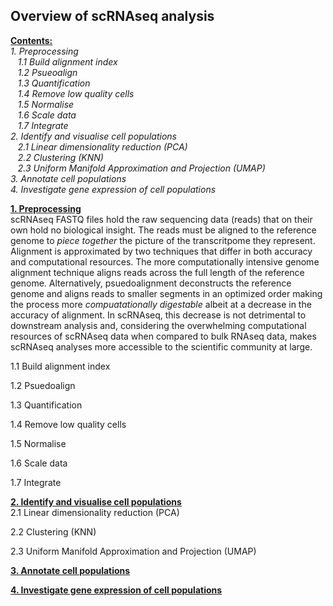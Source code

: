 ## Overview of scRNAseq analysis 
[**Contents:**](#section-1) <br>
_1. Preprocessing<br>
&nbsp;&nbsp;&nbsp;1.1 Build alignment index<br> 
&nbsp;&nbsp;&nbsp;1.2 Psueoalign<br>
&nbsp;&nbsp;&nbsp;1.3 Quantification
<br>&nbsp;&nbsp;&nbsp;1.4 Remove low quality cells
<br>&nbsp;&nbsp;&nbsp;1.5 Normalise
<br>&nbsp;&nbsp;&nbsp;1.6 Scale data
<br>&nbsp;&nbsp;&nbsp;1.7 Integrate<br>
2. Identify and visualise cell populations<br>
&nbsp;&nbsp;&nbsp;2.1 Linear dimensionality reduction (PCA)
<br>&nbsp;&nbsp;&nbsp;2.2 Clustering (KNN)
<br>&nbsp;&nbsp;&nbsp;2.3 Uniform Manifold Approximation and Projection (UMAP)<br>
3. Annotate cell populations<br>
4. Investigate gene expression of cell populations<br>_

[**1. Preprocessing**](#section-1)<br>
scRNAseq FASTQ files hold the raw sequencing data (reads) that on their own hold no biological insight. The reads must be aligned to the reference genome to _piece together_ the picture of the transcritpome they represent. Alignment is approximated by two techniques that differ in both accuracy and computational resources. The more computationally intensive genome alignment technique aligns reads across the full length of the reference genome. Alternatively, psuedoalignment deconstructs the reference genome and aligns reads to smaller segments in an optimized order making the process more _compuatationally digestable_ albeit at a decrease in the accuracy of alignment. In scRNAseq, this decrease is not detrimental to downstream analysis and, considering the overwhelming computational resources of scRNAseq data when compared to bulk RNAseq data, makes scRNAseq analyses more accessible to the scientific community at large. 

1.1 Build alignment index<br>

1.2 Psuedoalign<br>

1.3 Quantification<br>

1.4 Remove low quality cells<br>

1.5 Normalise<br>

1.6 Scale data<br>

1.7 Integrate<br>

[**2. Identify and visualise cell populations**](#section-1)<br>
2.1 Linear dimensionality reduction (PCA)<br>

2.2 Clustering (KNN)<br>

2.3 Uniform Manifold Approximation and Projection (UMAP)<br>

[**3. Annotate cell populations**](#section-1)<br>

[**4. Investigate gene expression of cell populations**](#section-1)<br>
